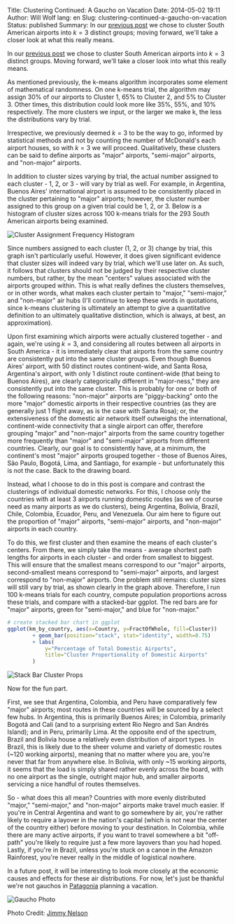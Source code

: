 Title: Clustering Continued: A Gaucho on Vacation
Date: 2014-05-02 19:11
Author: Will Wolf
lang: en
Slug: clustering-continued-a-gaucho-on-vacation
Status: published
Summary: In our [previous post]({filename}clustering-the-airports.md) we chose to cluster South American airports into $k = 3$ distinct groups; moving forward, we'll take a closer look at what this really means.

In our [previous post](clustering-the-airports.md) we chose to cluster South American airports into $k = 3$ distinct groups. Moving forward, we'll take a closer look into what this really means.

As mentioned previously, the k-means algorithm incorporates some element of mathematical randomness. On one k-means trial, the algorithm may assign 30% of our airports to Cluster 1, 65% to Cluster 2, and 5% to Cluster 3. Other times, this distribution could look more like 35%, 55%, and 10% respectively. The more clusters we input, or the larger we make k, the less the distributions vary by trial.

Irrespective, we previously deemed $k = 3$ to be the way to go, informed by statistical methods and not by counting the number of McDonald's each airport houses, so with $k = 3$ we will proceed. Qualitatively, these clusters can be said to define airports as "major" airports, "semi-major" airports, and "non-major" airports.

In addition to cluster sizes varying by trial, the actual number assigned to each cluster - 1, 2, or 3 - will vary by trial as well. For example, in Argentina, Buenos Aires' international airport is assumed to be consistently placed in the cluster pertaining to "major" airports; however, the cluster number assigned to this group on a given trial could be 1, 2, or 3. Below is a histogram of cluster sizes across 100 k-means trials for the 293 South American airports being examined.

![Cluster Assignment Frequency Histogram]({filename}/figures/airport_cluster_frequency_histograms.png)

Since numbers assigned to each cluster (1, 2, or 3) change by trial, this graph isn't particularly useful. However, it does given significant evidence that cluster sizes will indeed vary by trial, which we'll use later on. As such, it follows that clusters should not be judged by their respective cluster numbers, but rather, by the mean "centers" values associated with the airports grouped within. This is what really defines the clusters themselves, or in other words, what makes each cluster pertain to "major," "semi-major," and "non-major" air hubs (I'll continue to keep these words in quotations, since k-means clustering is ultimately an attempt to give a quantitative definition to an ultimately qualitative distinction, which is always, at best, an approximation).

Upon first examining which airports were actually clustered together - and again, we're using $k = 3$, and considering all routes between all airports in South America - it is immediately clear that airports from the same country are consistently put into the same cluster groups. Even though Buenos Aires' airport, with 50 distinct routes continent-wide, and Santa Rosa, Argentina's airport, with only 1 distinct route continent-wide (that being to Buenos Aires), are clearly categorically different in "major-ness," they are consistently put into the same cluster. This is probably for one or both of the following reasons: "non-major" airports are "piggy-backing" onto the more "major" domestic airports in their respective countries (as they are generally just 1 flight away, as is the case with Santa Rosa); or, the extensiveness of the domestic air network itself outweighs the international, continent-wide connectivity that a single airport can offer, therefore grouping "major" and "non-major" airports from the same country together more frequently than "major" and "semi-major" airports from different countries. Clearly, our goal is to consistently have, at a minimum, the continent's most "major" airports grouped together - those of Buenos Aires, São Paulo, Bogotá, Lima, and Santiago, for example - but unfortunately this is not the case. Back to the drawing board.

Instead, what I choose to do in this post is compare and contrast the clusterings of individual domestic networks. For this, I choose only the countries with at least 3 airports running domestic routes (as we of course need as many airports as we do clusters), being Argentina, Bolivia, Brazil, Chile, Colombia, Ecuador, Peru, and Venezuela. Our aim here to figure out the proportion of "major" airports, "semi-major" airports, and "non-major" airports in each country.

To do this, we first cluster and then examine the means of each cluster's centers. From there, we simply take the means - average shortest path lengths for airports in each cluster - and order from smallest to biggest. This will ensure that the smallest means correspond to our "major" airports, second-smallest means correspond to "semi-major" airports, and largest correspond to "non-major" airports. One problem still remains: cluster sizes will still vary by trial, as shown clearly in the graph above. Therefore, I run 100 k-means trials for each country, compute population proportions across these trials, and compare with a stacked-bar ggplot. The red bars are for "major" airports, green for "semi-major," and blue for "non-major."

```r
# create stacked bar chart in ggplot
ggplot(km_by_country, aes(x=Country, y=FractOfWhole, fill=Cluster))
        + geom_bar(position="stack", stat="identity", width=0.75)
        + labs(
            y="Percentage of Total Domestic Airports",
            title="Cluster Proportionality of Domestic Airports"
        )
```

![Stack Bar Cluster Props]({filename}/figures/cluster_proportions_stacked_barchart.png)

Now for the fun part.

First, we see that Argentina, Colombia, and Peru have comparatively few "major" airports; most routes in these countries will be sourced by a select few hubs. In Argentina, this is primarily Buenos Aires; in Colombia, primarily Bogotá and Cali (and to a surprising extent Rio Negro and San Andrés Island); and in Peru, primarily Lima. At the opposite end of the spectrum, Brazil and Bolivia house a relatively even distribution of airport types. In Brazil, this is likely due to the sheer volume and variety of domestic routes (~120 working airports), meaning that no matter where you are, you're never that far from anywhere else. In Bolivia, with only ~15 working airports, it seems that the load is simply shared rather evenly across the board, with no one airport as the single, outright major hub, and smaller airports servicing a nice handful of routes themselves.

So - what does this all mean? Countries with more evenly distributed "major," "semi-major," and "non-major" airports make travel much easier. If you're in Central Argentina and want to go somewhere by air, you're rather likely to require a layover in the nation's capital (which is not near the center of the country either) before moving to your destination. In Colombia, while there are many active airports, if you want to travel somewhere a bit "off-path" you're likely to require just a few more layovers than you had hoped. Lastly, if you're in Brazil, unless you're stuck on a canoe in the Amazon Rainforest, you're never really in the middle of logistical nowhere.

In a future post, it will be interesting to look more closely at the economic causes and effects for these air distributions. For now, let's just be thankful we're not gauchos in [Patagonia](http://willtravellife.com/blog/2013/04/22/photo-essay-the-conical-cathedral-of-patagonias-fitzroy/) planning a vacation.

![Gaucho Photo]({filename}/images/guachos_on_vacation.jpg)

Photo Credit: [Jimmy Nelson](http://www.beforethey.com/tribe/gauchos)
